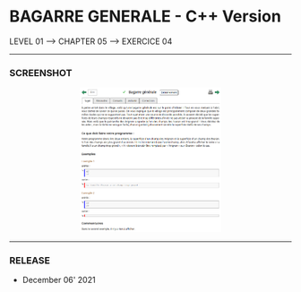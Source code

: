 # BAGARRE GENERALE - C++ Version
LEVEL 01 --> CHAPTER 05 --> EXERCICE 04

---
### **SCREENSHOT**

<div align="center">
    <img
        src="https://github.com/Ayckinn/CPP/blob/main/FRANCE_IOI/LEVEL_01/Chapter_05/04_bagarre_generale/bagarre.png"
        alt="DEMO"
        style="width:50%">
</div>

---
### **RELEASE**

- December 06' 2021